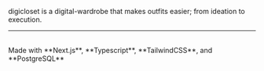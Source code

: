 digicloset is a digital-wardrobe that makes outfits easier; from ideation to execution.<br>
<hr><br>
Made with **Next.js**, **Typescript**, **TailwindCSS**, and **PostgreSQL**
